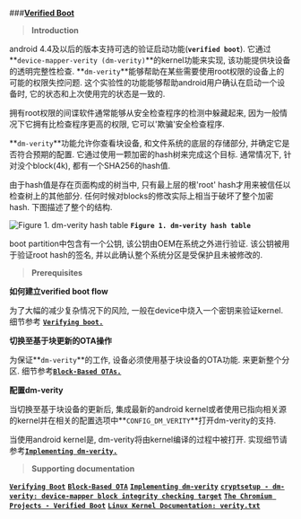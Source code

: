 

###[**Verified Boot**](http://source.android.com/security/verifiedboot/index.html)

> **Introduction**

android 4.4及以后的版本支持可选的验证启动功能(**`verified boot`**). 它通过**`device-mapper-verity (dm-verity)`**的kernel功能来实现, 该功能提供块设备的透明完整性检查. **`dm-verity`**能够帮助在某些需要使用root权限的设备上的可能的权限失控问题. 这个实验性的功能能够帮助android用户确认在启动一个设备时, 它的状态和上次使用完的状态是一致的.

拥有root权限的间谍软件通常能够从安全检查程序的检测中躲藏起来, 因为一般情况下它拥有比检查程序更高的权限, 它可以'欺骗'安全检查程序.

**`dm-verity`**功能允许你查看块设备, 和文件系统的底层的存储部分, 并确定它是否符合预期的配置. 它通过使用一颗加密的hash树来完成这个目标. 通常情况下, 针对没个block(4k), 都有一个SHA256的hash值.

由于hash值是存在页面构成的树当中, 只有最上层的根'root' hash才用来被信任以检查树上的其他部分. 任何时候对blocks的修改实际上相当于破坏了整个加密hash. 下图描述了整个的结构.


![Figure 1. dm-verity hash table](http://source.android.com/security/images/dm-verity-hash-table.png)
**`Figure 1. dm-verity hash table`**

boot partition中包含有一个公钥, 该公钥由OEM在系统之外进行验证. 该公钥被用于验证root hash的签名, 并以此确认整个系统分区是受保护且未被修改的.

> **Prerequisites**

**如何建立verified boot flow**

为了大幅的减少复杂情况下的风险, 一般在device中烧入一个密钥来验证kernel. 细节参考
[**`Verifying boot.`**](http://source.android.com/security/verifiedboot/verified-boot.html)

**切换至基于块更新的OTA操作**

为保证**`dm-verity`**的工作, 设备必须使用基于块设备的OTA功能. 来更新整个分区. 细节参考[**`Block-Based OTAs.`**](http://source.android.com/devices/tech/ota/block.html)

**配置dm-verity**

当切换至基于块设备的更新后, 集成最新的android kernel或者使用已指向相关源的kernel并在相关的配置选项中**`CONFIG_DM_VERITY`**打开dm-verity的支持. 

当使用android kernel是, dm-verity将由kernel编译的过程中被打开. 实现细节请参考[**`Implementing dm-verity.`**](http://source.android.com/security/verifiedboot/dm-verity.html)

> **Supporting documentation**

[**`Verifying Boot`**](http://source.android.com/security/verifiedboot/verified-boot.html)
[**`Block-Based OTA`**](http://source.android.com/devices/tech/ota/block.html)
[**`Implementing dm-verity`**](http://source.android.com/security/verifiedboot/dm-verity.html)
[**`cryptsetup - dm-verity: device-mapper block integrity checking target`**](https://gitlab.com/cryptsetup/cryptsetup/wikis/DMVerity)
[**`The Chromium Projects - Verified Boot`**](http://www.chromium.org/chromium-os/chromiumos-design-docs/verified-boot)
[**`Linux Kernel Documentation: verity.txt`**](http://git.kernel.org/?p=linux/kernel/git/torvalds/linux-2.6.git;a=blob;f=Documentation/device-mapper/verity.txt)

